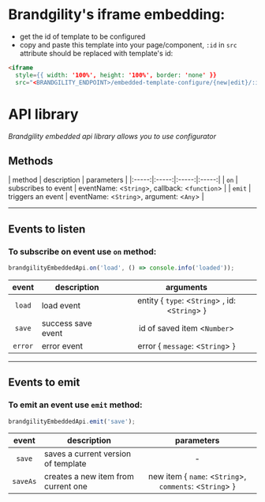 # Brandgility's iframe embedding:
- get the id of template to be configured
- copy and paste this template into your page/component, `:id` in `src` attribute should be replaced with template's id:
```html
<iframe
  style={{ width: '100%', height: '100%', border: 'none' }}
  src="<BRANDGILITY_ENDPOINT>/embedded-template-configure/{new|edit}/:id" />
```

# API library
*Brandgility embedded api library allows you to use configurator*

## Methods

| method | description | parameters |
|:-----:|:-----:|:-----:|:-----:|
| `on` | subscribes to event | eventName: <`String`>, callback: <`function`> |
| `emit` | triggers an event | eventName: <`String`>, argument: <`Any`> |

*****

## Events to listen
### To subscribe on event use `on` method:
```js
brandgilityEmbeddedApi.on('load', () => console.info('loaded'));
```

| event | description | arguments |
|:-----:|-----|:-----:|
| `load` | load event | entity { `type`: <`String`> , id: <`String`> } |
| `save` | success save event | id of saved item <`Number`> |
| `error` | error event | error { `message`: <`String`> } |

*****

## Events to emit
### To emit an event use `emit` method:
```js
brandgilityEmbeddedApi.emit('save');
```

| event | description | parameters |
|:-----:|-----|:-----:|
| `save` | saves a current version of template | - |
| `saveAs` | creates a new item from current one | new item { `name`: <`String`>, `comments`: <`String`> } |

